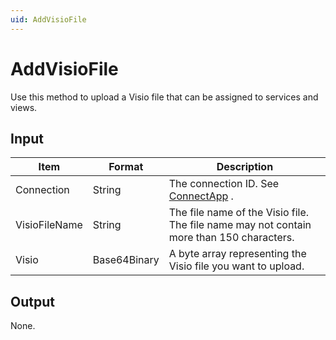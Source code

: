 ```yaml
---
uid: AddVisioFile
---
```


# AddVisioFile

Use this method to upload a Visio file that can be assigned to services and views.

## Input

| Item          | Format       | Description                                                                                  |
|---------------|--------------|----------------------------------------------------------------------------------------------|
| Connection    | String       | The connection ID. See [ConnectApp](xref:ConnectApp) .                                         |
| VisioFileName | String       | The file name of the Visio file.<br> The file name may not contain more than 150 characters. |
| Visio         | Base64Binary | A byte array representing the Visio file you want to upload.                                 |

## Output

None.

